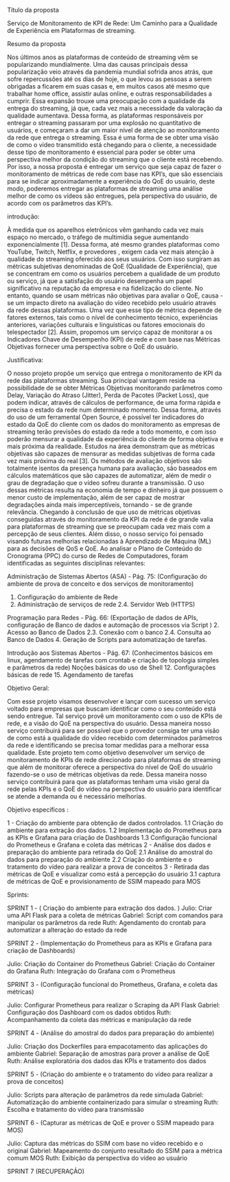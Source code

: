 
Título da proposta

Serviço de Monitoramento de KPI de Rede: Um Caminho para a Qualidade de Experiência em Plataformas de streaming.

Resumo da proposta

  Nos últimos anos as plataformas de conteúdo de streaming vêm se popularizando mundialmente. Uma das causas principais dessa popularização veio através da pandemia mundial sofrida anos atrás, que sofre repercussões até os dias de hoje, o que levou as pessoas a serem obrigadas a ficarem em suas casas e, em  muitos casos até mesmo que trabalhar home office, assistir aulas online, e outras responsabilidades a cumprir. Essa expansão trouxe uma preocupação com a qualidade da entrega do streaming, já que, cada vez mais a necessidade da valoração da qualidade aumentava. Dessa forma, as plataformas responsáveis por entregar o streaming passaram por uma explosão no quantitativo de usuários, e começaram a dar um maior nível de atenção ao monitoramento da rede que entrega o streaming. Essa é uma forma de se obter uma visão de como o vídeo transmitido está chegando para o cliente, a necessidade desse tipo de monitoramento é essencial para poder se obter uma perspectiva melhor da condição do streaming que o cliente está recebendo. Por isso, a nossa proposta é entregar um serviço que seja capaz de fazer o monitoramento de métricas de rede com base nas KPI’s, que são essenciais para se indicar aproximadamente a experiência do QoE do usuário, deste modo, poderemos entregar as plataformas de streaming uma análise melhor de como os vídeos são entregues, pela perspectiva do usuário, de acordo com os parâmetros das KPI’s.

introdução:

  À medida que os aparelhos eletrônicos vêm ganhando cada vez mais espaço no mercado, o tráfego de multimídia segue aumentando exponencialmente [1]. Dessa forma, até mesmo grandes plataformas como YouTube, Twitch, Netflix, e provedores , exigem cada vez mais atenção à qualidade do streaming oferecido aos seus usuários. Com isso surgiram as métricas subjetivas denominadas de QoE (Qualidade de Experiência), que se concentram em como os usuários percebem a qualidade de um produto ou serviço, já que a satisfação do usuário desempenha um papel significativo na reputação da empresa e na fidelização do cliente. No entanto, quando se usam métricas não objetivas para avaliar o QoE, causa - se um impacto direto na avaliação do vídeo recebido pelo usuário através da rede dessas plataformas. Uma vez que esse tipo de métrica depende de fatores externos, tais como o nível de conhecimento técnico, experiências anteriores, variações culturais e linguísticas ou fatores emocionais do telespectador [2]. Assim, propomos um serviço capaz de monitorar a os Indicadores Chave de Desempenho (KPI) de rede e com base nas Métricas Objetivas fornecer uma perspectiva sobre o QoE do usuário.

Justificativa:

  O nosso projeto propõe um serviço que entrega o monitoramento de KPI da rede das plataformas streaming. Sua principal vantagem reside na possibilidade de se obter Métricas Objetivas monitorando parâmetros como Delay, Variação do Atraso (Jitter), Perda de Pacotes (Packet Loss), que podem indicar, através de cálculos de performance, de uma forma rápida e precisa o estado da rede num determinado momento. Dessa forma, através do uso de um ferramental Open Source, é possível ter indicadores do estado da QoE do cliente com os dados do monitoramento as empresas de streaming terão previsões do estado da rede a todo momento, e com isso poderão mensurar a qualidade da experiência do cliente de forma objetiva e mais próxima da realidade. Estudos na área demonstram que as métricas objetivas são capazes de mensurar as medidas subjetivas de forma cada vez mais próxima do real [3]. Os métodos de avaliação objetivos são totalmente isentos da presença humana para avaliação, são baseados em cálculos matemáticos que são capazes de automatizar, além de medir o grau de degradação que o vídeo sofreu durante a transmissão. O uso dessas métricas resulta na economia de tempo e dinheiro já que possuem o menor custo de implementação, além de ser capaz de mostrar degradações ainda mais imperceptíveis, tornando - se de grande relevância. Chegando à conclusão de que uso de métricas objetivas conseguidas através do monitoramento da KPI da rede é de grande valia para plataformas de streaming que se preocupam cada vez mais com a percepção de seus clientes. Além disso, o nosso serviço foi pensado visando futuras melhorias relacionadas à Aprendizado de Máquina (ML) para as decisões de QoS e QoE.
Ao analisar o Plano de Conteúdo do Cronograma (PPC) do curso de Redes de Computadores, foram identificadas as seguintes disciplinas relevantes:

Administração de Sistemas Abertos (ASA) - Pág. 75:
(Configuração do ambiente de prova de conceito e dos serviços de monitoramento)
1. Configuração do ambiente de Rede 
2. Administração de serviços de rede 
2.4. Servidor Web (HTTPS)

Programação para Redes - Pág. 66:
(Exportação de dados de APIs, configuração de Banco de dados e automação de processos via Script )
2. Acesso ao Banco de Dados
2.3. Conexão com o banco 
2.4. Consulta ao Banco de Dados
4. Geração de Scripts para automatização de tarefas.

Introdução aos Sistemas Abertos - Pág. 67:
(Conhecimentos básicos em linux, agendamento de tarefas com crontab e criação de topologia simples e parâmetros da rede)
Noções básicas do uso de Shell
     12. Configurações básicas de rede
     15. Agendamento de tarefas

Objetivo Geral:

  Com esse projeto visamos desenvolver e lançar com sucesso um serviço voltado para empresas que buscam identificar como o seu conteúdo está sendo entregue. Tal serviço provê um monitoramento com o uso de KPIs de rede, e a visão do QoE na perspectiva do usuário. Dessa maneira nosso serviço contribuirá para ser possível que o provedor consiga ter uma visão de como está a qualidade do vídeo recebido com determinados parâmetros da rede e identificando se precisa tomar medidas para a melhorar essa qualidade.
Este projeto tem como objetivo desenvolver um serviço de monitoramento de KPIs de rede direcionado para plataformas de streaming que além de monitorar oferece a perspectiva do nível de QoE do usuário fazendo-se o uso de métricas objetivas da rede. Dessa maneira nosso serviço contribuirá para que as plataformas tenham uma visão geral da rede pelas KPIs e o QoE do vídeo na perspectiva do usuário para identificar se atende a demanda ou é necessário melhorias. 

Objetivo específicos : 

1 - Criação do ambiente para obtenção de dados controlados.
 1.1  Criação do ambiente para extração dos dados.
 1.2 Implementação do Prometheus para as KPIs e Grafana para criação de Dashboards
 1.3 Configuração funcional do Prometheus e Grafana e coleta das métricas
2 - Análise dos dados e preparação do ambiente para retirada do QoE
 2.1 Análise do amostral do dados para preparação do ambiente
 2.2 Criação do ambiente e o tratamento do vídeo para realizar a prova de conceitos
3 - Retirada das métricas de QoE e visualizar como está a percepção do usuário
 3.1 captura de métricas de QoE e provisionamento de SSIM mapeado para MOS

Sprints:

SPRINT 1 - (  Criação do ambiente para extração dos dados. )
Julio:       Criar uma API Flask para a coleta de métricas
Gabriel:   Script com comandos para manipular os parâmetros da rede
 Ruth:      Agendamento do crontab para automatizar a alteração do estado da rede

SPRINT 2 - (Implementação do Prometheus para as KPIs e Grafana para criação de Dashboards)

Julio:       Criação do Container do Prometheus
Gabriel:   Criação do Container do Grafana 
Ruth:       Integração do Grafana com o Prometheus

SPRINT 3 - (Configuração funcional do Prometheus, Grafana, e coleta das métricas) 

Julio:      Configurar Prometheus para realizar o Scraping da API Flask 
Gabriel:  Configuração dos Dashboard com os dados obtidos
Ruth:       Acompanhamento da coleta das métricas e manipulação da rede

SPRINT 4 - (Análise do amostral do dados para preparação do ambiente)

Julio:      Criação dos Dockerfiles para empacotamento das aplicações do ambiente 
Gabriel:  Separação de amostras para prover a análise de QoE
Ruth:      Análise exploratória dos dados das KPIs e tratamento dos dados

SPRINT 5 - (Criação do ambiente e o tratamento do vídeo para realizar a prova de conceitos)
 
Julio:      Scripts para alteração de parâmetros da rede simulada
Gabriel:  Automatização do ambiente containerizado para simular o streaming
Ruth:      Escolha e tratamento do vídeo para transmissão

SPRINT 6 - (Capturar as métricas de QoE e prover o SSIM mapeado para MOS)

Julio:	     Captura das métricas do SSIM com base no vídeo recebido e o original
Gabriel:  Mapeamento do conjunto resultado do SSIM para a métrica comum MOS
Ruth:      Exibição da perspectiva do vídeo ao usuário

SPRINT 7 (RECUPERAÇÃO) 
